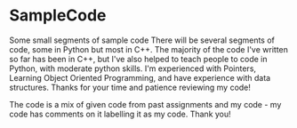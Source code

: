 # SampleCode
Some small segments of sample code
There will be several segments of code, some in Python but most  in C++. The majority of the code I've written so far has been in C++, but I've also helped to teach people to code in Python, with moderate python skills. I'm experienced with Pointers, Learning Object Oriented Programming, and have experience with data structures. Thanks for your time and patience reviewing my code! 

The code is a mix of given code from past assignments and my code - my code has comments on it labelling it as my code. Thank you! 
